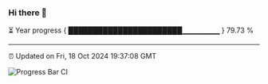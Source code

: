 ### Hi there 👋

⏳ Year progress { ███████████████████████▁▁▁▁▁▁▁ } 79.73 %

---

⏰ Updated on Fri, 18 Oct 2024 19:37:08 GMT

![Progress Bar CI](https://github.com/IshwaranRudhara/GIT-ACTION/workflows/Progress%20Bar%20CI/badge.svg)
